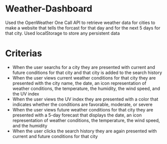 # Weather-Dashboard

Used the OpenWeather One Call API to retrieve weather data for cities to make a website that tells the forcast for that day and for the next 5 days for that city. Used localStorage to store any persistent data

# Criterias

* When the user searchs for a city they are presented with current and future conditions for that city and that city is added to the search history
* When the user views current weather conditions for that city they are presented with the city name, the date, an icon representation of weather conditions, the temperature, the humidity, the wind speed, and the UV index
* When the user views the UV index they are presented with a color that indicates whether the conditions are favorable, moderate, or severe
* When the user views future weather conditions for that city they are presented with a 5-day forecast that displays the date, an icon representation of weather conditions, the temperature, the wind speed, and the humidity
* When the user clicks the search history they are again presented with current and future conditions for that city
